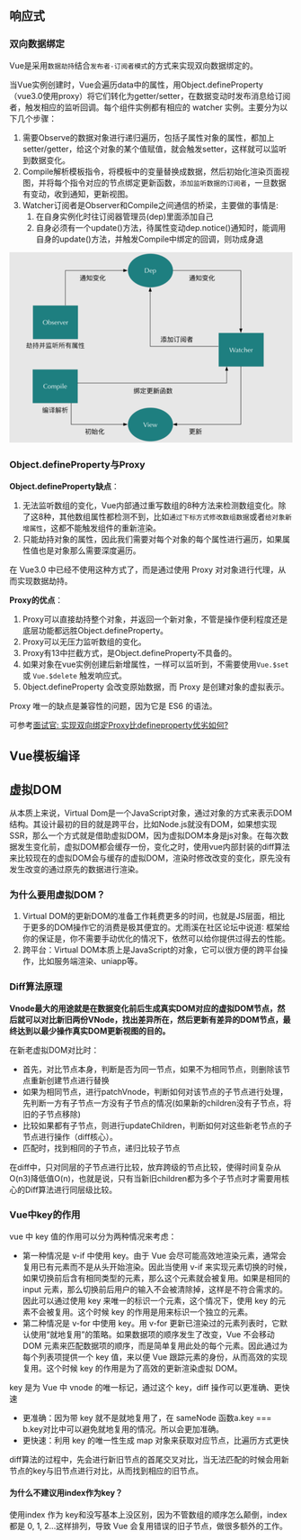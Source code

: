 ## 响应式

### 双向数据绑定

Vue是采用`数据劫持`结合`发布者-订阅者模式`的方式来实现双向数据绑定的。

当Vue实例创建时，Vue会遍历data中的属性，用Object.defineProperty（vue3.0使用proxy）将它们转化为getter/setter，在数据变动时发布消息给订阅者，触发相应的监听回调。每个组件实例都有相应的 watcher 实例。主要分为以下几个步骤：

1. 需要Observe的数据对象进行递归遍历，包括子属性对象的属性，都加上setter/getter，给这个对象的某个值赋值，就会触发setter，这样就可以监听到数据变化。
2. Compile解析模板指令，将模板中的变量替换成数据，然后初始化渲染页面视图，并将每个指令对应的节点绑定更新函数，`添加监听数据的订阅者`，一旦数据有变动，收到通知，更新视图。
3. Watcher订阅者是Observer和Compile之间通信的桥梁，主要做的事情是: 
   1. 在自身实例化时往订阅器管理员(dep)里面添加自己
   2. 自身必须有一个update()方法，待属性变动dep.notice()通知时，能调用自身的update()方法，并触发Compile中绑定的回调，则功成身退

![image-20220308201858759](https://raw.githubusercontent.com/Wine-doubao/figure-bed/main/img/202203261634225.png)

### Object.defineProperty与Proxy

**Object.defineProperty缺点**：

1. 无法监听数组的变化，Vue内部通过重写数组的8种方法来检测数组变化。除了这8种，其他数组属性都检测不到，比如`通过下标方式修改数组数据`或者`给对象新增属性`，这都不能触发组件的重新渲染。
2. 只能劫持对象的属性，因此我们需要对每个对象的每个属性进行遍历，如果属性值也是对象那么需要深度遍历。

在 Vue3.0 中已经不使用这种方式了，而是通过使用 Proxy 对对象进行代理，从而实现数据劫持。

**Proxy的优点**：

1. Proxy可以直接劫持整个对象，并返回一个新对象，不管是操作便利程度还是底层功能都远胜Object.defineProperty。
2. Proxy可以无压力监听数组的变化。
3. Proxy有13中拦截方式，是Object.defineProperty不具备的。
4. 如果对象在vue实例创建后新增属性，一样可以监听到，不需要使用`Vue.$set` 或 `Vue.$delete` 触发响应式。
5. 0bject.defineProperty 会改变原始数据，而 Proxy 是创建对象的虚拟表示。

Proxy 唯一的缺点是兼容性的问题，因为它是 ES6 的语法。



可参考[面试官: 实现双向绑定Proxy比defineproperty优劣如何?](https://juejin.cn/post/6844903601416978439)





## Vue模板编译





## 虚拟DOM

从本质上来说，Virtual Dom是一个JavaScript对象，通过对象的方式来表示DOM结构。其设计最初的目的就是跨平台，比如Node.js就没有DOM，如果想实现SSR，那么一个方式就是借助虚拟DOM，因为虚拟DOM本身是js对象。在每次数据发生变化前，虚拟DOM都会缓存一份，变化之时，使用vue内部封装的diff算法来比较现在的虚拟DOM会与缓存的虚拟DOM，渲染时修改改变的变化，原先没有发生改变的通过原先的数据进行渲染。

### 为什么要用虚拟DOM？

1. Virtual DOM的更新DOM的准备工作耗费更多的时间，也就是JS层面，相比于更多的DOM操作它的消费是极其便宜的。尤雨溪在社区论坛中说道∶ 框架给你的保证是，你不需要手动优化的情况下，依然可以给你提供过得去的性能。
2. 跨平台：Virtual DOM本质上是JavaScript的对象，它可以很方便的跨平台操作，比如服务端渲染、uniapp等。

### Diff算法原理

**Vnode最大的用途就是在数据变化前后生成真实DOM对应的虚拟DOM节点，然后就可以对比新旧两份VNode，找出差异所在，然后更新有差异的DOM节点，最终达到以最少操作真实DOM更新视图的目的。**

在新老虚拟DOM对比时：

- 首先，对比节点本身，判断是否为同一节点，如果不为相同节点，则删除该节点重新创建节点进行替换
- 如果为相同节点，进行patchVnode，判断如何对该节点的子节点进行处理，先判断一方有子节点一方没有子节点的情况(如果新的children没有子节点，将旧的子节点移除)
- 比较如果都有子节点，则进行updateChildren，判断如何对这些新老节点的子节点进行操作（diff核心）。
- 匹配时，找到相同的子节点，递归比较子节点

在diff中，只对同层的子节点进行比较，放弃跨级的节点比较，使得时间复杂从O(n3)降低值O(n)，也就是说，只有当新旧children都为多个子节点时才需要用核心的Diff算法进行同层级比较。

### Vue中key的作用

vue 中 key 值的作用可以分为两种情况来考虑：

- 第一种情况是 v-if 中使用 key。由于 Vue 会尽可能高效地渲染元素，通常会复用已有元素而不是从头开始渲染。因此当使用 v-if 来实现元素切换的时候，如果切换前后含有相同类型的元素，那么这个元素就会被复用。如果是相同的 input 元素，那么切换前后用户的输入不会被清除掉，这样是不符合需求的。因此可以通过使用 key 来唯一的标识一个元素，这个情况下，使用 key 的元素不会被复用。这个时候 key 的作用是用来标识一个独立的元素。
- 第二种情况是 v-for 中使用 key。用 v-for 更新已渲染过的元素列表时，它默认使用“就地复用”的策略。如果数据项的顺序发生了改变，Vue 不会移动 DOM 元素来匹配数据项的顺序，而是简单复用此处的每个元素。因此通过为每个列表项提供一个 key 值，来以便 Vue 跟踪元素的身份，从而高效的实现复用。这个时候 key 的作用是为了高效的更新渲染虚拟 DOM。

key 是为 Vue 中 vnode 的唯一标记，通过这个 key，diff 操作可以更准确、更快速

- 更准确：因为带 key 就不是就地复用了，在 sameNode 函数a.key === b.key对比中可以避免就地复用的情况。所以会更加准确。
- 更快速：利用 key 的唯一性生成 map 对象来获取对应节点，比遍历方式更快

diff算法的过程中，先会进行新旧节点的首尾交叉对比，当无法匹配的时候会用新节点的key与旧节点进行对比，从而找到相应的旧节点。

#### 为什么不建议用index作为key？

使用index 作为 key和没写基本上没区别，因为不管数组的顺序怎么颠倒，index 都是 0, 1, 2...这样排列，导致 Vue 会复用错误的旧子节点，做很多额外的工作。